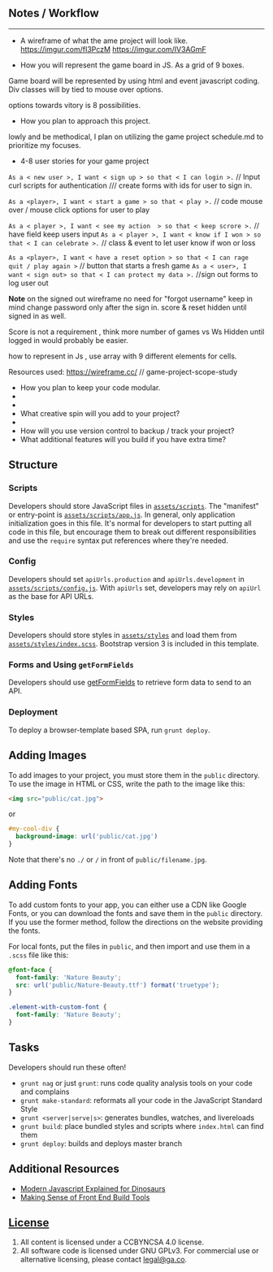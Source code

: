 

## Notes / Workflow
____________________________________________________
- A wireframe of what the ame project will look like.
https://imgur.com/fI3PczM
https://imgur.com/IV3AGmF

- How you will represent the game board in JS.
As a grid of 9 boxes.

Game board will be represented by using html and event javascript coding.
Div classes will by tied to mouse over options.

options towards vitory is 8 possibilities.

- How you plan to approach this project.

lowly and be methodical, I plan on utilizing the game project schedule.md to
prioritize my focuses.

- 4-8 user stories for your game project

`As a < new user >, I want < sign up > so that < I can login >.`
// Input curl scripts for authentication
/// create forms with ids for user to sign in.

`As a <player>, I want < start a game > so that < play >.`
// code mouse over / mouse click options for user to play

`As a < player >, I want < see my action  > so that < keep scrore >.`
// have field keep users input
`As a < player >, I want < know if I won > so that < I can celebrate >.`
// class & event to let user know if won or loss

`As a <player>, I want < have a reset option > so that < I can rage quit / play again >`
// button that starts a fresh game
`As a < user>, I want < sign out> so that < I can protect my data >.`
//sign out forms to log user out

**Note**
on the signed out wireframe no need for "forgot username"
keep in mind change password only after the sign in.
score & reset hidden until signed in as well.

Score is not a requirement , think more number of games vs Ws
Hidden until logged in would probably be easier.

how to represent in Js , use array with 9 different elements for cells. 






Resources used:  https://wireframe.cc/ // game-project-scope-study


- How you plan to keep your code modular.
-
-
- What creative spin will you add to your project?
-
- How will you use version control to backup / track your project?
- What additional features will you build if you have extra time?

## Structure

### Scripts

Developers should store JavaScript files in [`assets/scripts`](assets/scripts).
The "manifest" or entry-point is
[`assets/scripts/app.js`](assets/scripts/app.js). In general, only
application initialization goes in this file. It's normal for developers to
start putting all code in this file, but encourage them to break out different
responsibilities and use the `require` syntax put references where they're
needed.

### Config

Developers should set `apiUrls.production` and `apiUrls.development` in
[`assets/scripts/config.js`](assets/scripts/config.js).  With
`apiUrls` set, developers may rely on `apiUrl` as the base for API
URLs.

### Styles

Developers should store styles in [`assets/styles`](assets/styles) and load them
from [`assets/styles/index.scss`](assets/styles/index.scss). Bootstrap version 3 is
included in this template.

### Forms and Using `getFormFields`

Developers should use [getFormFields](get-form-fields.md) to retrieve form data
to send to an API.

### Deployment

To deploy a browser-template based SPA, run `grunt deploy`.

## Adding Images

To add images to your project, you must store them in the `public` directory.
To use the image in HTML or CSS, write the path to the image like this:

```html
<img src="public/cat.jpg">
```
or
```css
#my-cool-div {
  background-image: url('public/cat.jpg')
}
```

Note that there's no `./` or `/` in front of `public/filename.jpg`.

## Adding Fonts

To add custom fonts to your app, you can either use a CDN like Google Fonts, or
you can download the fonts and save them in the `public` directory. If you use
the former method, follow the directions on the website providing the fonts.

For local fonts, put the files in `public`, and then import and use them in a
`.scss` file like this:

```scss
@font-face {
  font-family: 'Nature Beauty';
  src: url('public/Nature-Beauty.ttf') format('truetype');
}

.element-with-custom-font {
  font-family: 'Nature Beauty';
}
```

## Tasks

Developers should run these often!

- `grunt nag` or just `grunt`: runs code quality analysis tools on your code
    and complains
- `grunt make-standard`: reformats all your code in the JavaScript Standard Style
- `grunt <server|serve|s>`: generates bundles, watches, and livereloads
- `grunt build`: place bundled styles and scripts where `index.html` can find
    them
- `grunt deploy`: builds and deploys master branch


## Additional Resources

- [Modern Javascript Explained for Dinosaurs](https://medium.com/@peterxjang/modern-javascript-explained-for-dinosaurs-f695e9747b70)
- [Making Sense of Front End Build Tools](https://medium.freecodecamp.org/making-sense-of-front-end-build-tools-3a1b3a87043b)

## [License](LICENSE)

1. All content is licensed under a CC­BY­NC­SA 4.0 license.
1. All software code is licensed under GNU GPLv3. For commercial use or
    alternative licensing, please contact legal@ga.co.
